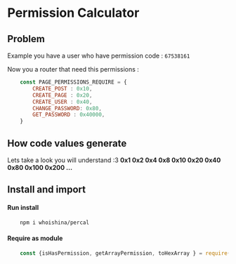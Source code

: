 # Permission Calculator

## Problem

Example you have a user who have permission code : `67538161`

Now you a router that need this permissions :

```js
    const PAGE_PERMISSIONS_REQUIRE = {
        CREATE_POST : 0x10,
        CREATE_PAGE : 0x20,
        CREATE_USER : 0x40,
        CHANGE_PASSWORD: 0x80,
        GET_PASSWORD : 0x40000,
    }
```
## How code values generate

Lets take a look you will understand :3
**0x1 0x2 0x4 0x8 0x10 0x20 0x40 0x80 0x100 0x200 ...**

## Install and import

#### Run install 

```bash
    npm i whoishina/percal
```

#### Require as module

```js
    const {isHasPermission, getArrayPermission, toHexArray } = require("percal")
```



